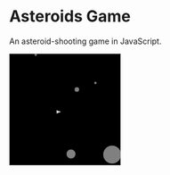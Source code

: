 Asteroids Game
==============

An asteroid-shooting game in JavaScript.

![Screenshot](/Screenshot.png "Screenshot")

